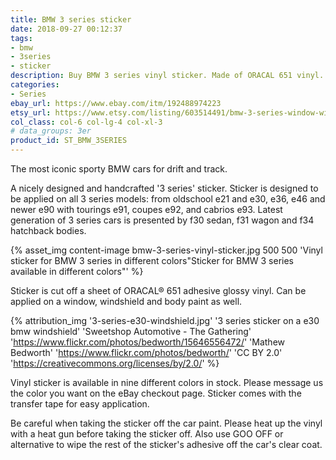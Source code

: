 ```yaml
---
title: BMW 3 series sticker
date: 2018-09-27 00:12:37
tags:
- bmw
- 3series
- sticker
description: Buy BMW 3 series vinyl sticker. Made of ORACAL 651 vinyl. Available in different colors.
categories:
- Series
ebay_url: https://www.ebay.com/itm/192488974223
etsy_url: https://www.etsy.com/listing/603514491/bmw-3-series-window-windshield-sticker
col_class: col-6 col-lg-4 col-xl-3
# data_groups: 3er
product_id:	ST_BMW_3SERIES
---
```


The most iconic sporty BMW cars for drift and track.

<!-- more -->
<!-- {% asset_img content-image 3-series-sticker-for-bmw-cars.jpg 500 500 'BMW 3 series 3er vinyl sticker"BMW 3 series 3er vinyl sticker"' %} -->

A nicely designed and handcrafted '3 series' sticker. Sticker is designed to be applied on all 3 series models: from oldschool e21 and e30, e36, e46 and newer e90 with tourings e91, coupes e92, and cabrios e93. Latest generation of 3 series cars is presented by f30 sedan, f31 wagon and f34 hatchback bodies.

{% asset_img content-image bmw-3-series-vinyl-sticker.jpg 500 500 'Vinyl sticker for BMW 3 series in different colors"Sticker for BMW 3 series available in different colors"' %}

Sticker is cut off a sheet of ORACAL® 651 adhesive glossy vinyl. Can be applied on a window, windshield and body paint as well.

{% attribution_img
  '3-series-e30-windshield.jpg'
  '3 series sticker on a e30 bmw windshield'
  'Sweetshop Automotive - The Gathering'
  'https://www.flickr.com/photos/bedworth/15646556472/'
  'Mathew Bedworth'
  'https://www.flickr.com/photos/bedworth/'
  'CC BY 2.0'
  'https://creativecommons.org/licenses/by/2.0/'
%}

Vinyl sticker is available in nine different colors in stock. Please message us the color you want on the eBay checkout page. Sticker comes with the transfer tape for easy application.

Be careful when taking the sticker off the car paint. Please heat up the vinyl with a heat gun before taking the sticker off. Also use GOO OFF or alternative to wipe the rest of the sticker's adhesive off the car's clear coat.
